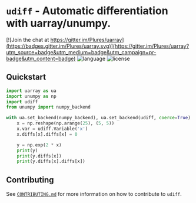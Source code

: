 # `udiff` - Automatic differentiation with uarray/unumpy.
[![Join the chat at https://gitter.im/Plures/uarray](https://badges.gitter.im/Plures/uarray.svg)](https://gitter.im/Plures/uarray?utm_source=badge&utm_medium=badge&utm_campaign=pr-badge&utm_content=badge) ![language](https://img.shields.io/badge/language-python3-orange.svg) ![license](https://img.shields.io/github/license/Quansight-Labs/udiff)

## Quickstart
```python
import uarray as ua
import unumpy as np
import udiff
from unumpy import numpy_backend

with ua.set_backend(numpy_backend), ua.set_backend(udiff, coerce=True):
    x = np.reshape(np.arange(25), (5, 5))
    x.var = udiff.Variable('x')
    x.diffs[x].diffs[x] = 0

    y = np.exp(2 * x)
    print(y)
    print(y.diffs[x])
    print(y.diffs[x].diffs[x])
```

## Contributing

See [`CONTRIBUTING.md`](CONTRIBUTING.md) for more information on how to contribute to `udiff`.
